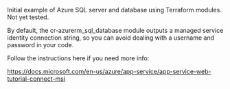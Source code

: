 Initial example of Azure SQL server and database using Terraform modules. Not yet tested.

By default, the cr-azurerm_sql_database module outputs a managed service identity connection string, so you can avoid dealing with a username and password in your code.

Follow the instructions here if you need more info:

https://docs.microsoft.com/en-us/azure/app-service/app-service-web-tutorial-connect-msi

